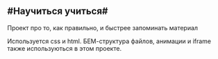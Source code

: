 #Научиться учиться#
------
Проект про то, как правильно, и быстрее запоминать материал

Используется css и html.
БЕМ-структура файлов, анимации и iframe также используються в этом проекте.
